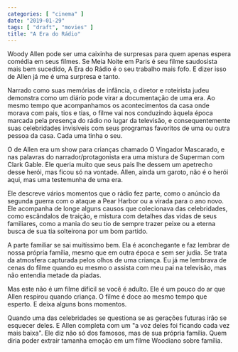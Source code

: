 ```yaml
---
categories: [ "cinema" ]
date: "2019-01-29"
tags: [ "draft", "movies" ]
title: "A Era do Rádio"
---
```

Woody Allen pode ser uma caixinha de surpresas para quem apenas espera
comédia em seus filmes. Se Meia Noite em Paris é seu filme saudosista
mais bem sucedido, A Era do Rádio é o seu trabalho mais fofo. E dizer
isso de Allen já me é uma surpresa e tanto.

Narrado como suas memórias de infância, o diretor e roteirista judeu
demonstra como um diário pode virar a documentação de uma era. Ao
mesmo tempo que acompanhamos os acontecimentos da casa onde morava com
pais, tios e tias, o filme vai nos conduzindo àquela época marcada
pela presença do rádio no lugar da televisão, e consequentemente suas
celebridades invisíveis com seus programas favoritos de uma ou outra
pessoa da casa. Cada uma tinha o seu.

O de Allen era um show para crianças chamado O Vingador Mascarado,
e nas palavras do narrador/protagonista era uma mistura de Superman
com Clark Gable. Ele queria muito que seus pais lhe dessem um apetrecho
desse herói, mas ficou só na vontade. Allen, ainda um garoto, não é
o herói aqui, mas uma testemunha de uma era.

Ele descreve vários momentos que o rádio fez parte, como o anúncio da
segunda guerra com o ataque a Pear Harbor ou a virada para o ano novo. Ele
acompanha de longe alguns causos que colecionava das celebridades,
como escândalos de traição, e mistura com detalhes das vidas de seus
familiares, como a mania do seu tio de sempre trazer peixe ou a eterna
busca de sua tia solteirona por um bom partido.

A parte familiar se sai muitíssimo bem. Ela é aconchegante e faz
lembrar de nossa própria família, mesmo que em outra época e sem ser
judia. Se trata da atmosfera capturada pelos olhos de uma criança. Eu
já me lembrava de cenas do filme quando eu mesmo o assista com meu pai
na televisão, mas não entendia metade da piadas.

Mas este não é um filme difícil se você é adulto. Ele é um pouco
do ar que Allen respirou quando criança. O filme é doce ao mesmo tempo
que esperto. E deixa alguns bons momentos.

Quando uma das celebridades se questiona se as gerações futuras irão
se esquecer deles. E Allen completa com um "a voz deles foi ficando
cada vez mais baixa". Ele diz não só dos famosos, mas de sua própria
família. Quem diria poder extrair tamanha emoção em um filme Woodiano
sobre família.
